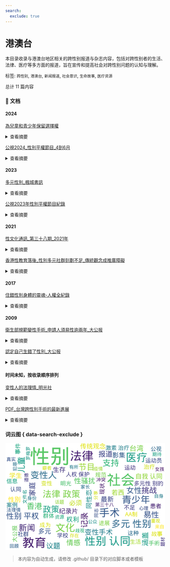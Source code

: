 ```yaml
---
search:
  exclude: true
---
```



# 港澳台

本目录收录与港澳台地区相关的跨性别报道与杂志内容，包括对跨性别者的生活、法律、医疗等多方面的报道，旨在宣传和提高社会对跨性别问题的认知与理解。


标签: `跨性别`, `港澳台`, `新闻报道`, `社会意识`, `生命故事`, `医疗资源`


总计 11 篇内容



### 📄 文档


#### 2024



[為兒童和青少年保留選擇權](為兒童和青少年保留選擇權_page.md)<details><summary>查看摘要</summary>

该文件是关于亚伯达省政府在跨性别儿童和青少年政策方面的新公告，旨在确保儿童在向成年过渡的过程中能够保留选择的权利。公告阐明了省政府将推出相关政策以支持跨性别儿童，包括针对未成年人变性手术和青春期阻滞剂、激素治疗的限制。同时也提到，为跨性别成年人提供医疗支持的重要性，并计划建立专门的医疗团队和私密登记册，以方便跨性别者获得医疗护理。该文件还涉及教育系统中的性别认同和性取向相关的教学政策，强调家长的通知和参与。最后，文件提到政府将与体育组织合作，确保生物性别为女性的运动员在比赛中不与变性女运动员竞争，同时也会扩展混合性别体育比赛的类别。
</details>




[公視2024_性別平權節目_4到6月](公視2024_性別平權節目_4到6月_page.md)<details><summary>查看摘要</summary>

该文档收录了公视2024年4月至6月之间关于性别平权的各类节目和报道，包括每日新闻、专题节目和纪录片的信息。内容涵盖了香港跨性别运动员的新闻、性别平等法律的施行、性骚扰事件、性平法20周年特展、以及跨性别者在未经过手术的情况下更换身份证性别的法律案件。还包括不同节目对女性权利、父权文化、多元家园的探讨，如《爸爸的洋装》和《她和她的温柔革命》，反映了社会对性别多样性的逐步接受与重视。这些节目不仅记录了性别平权的进程，也展现了多元性别群体的生存现状与挑战，促进公众对多元性别议题的了解和讨论。
</details>



#### 2023



[多元性別_楓城書訊](多元性別_楓城書訊_page.md)<details><summary>查看摘要</summary>

该文件名为《多元性别_枫城书讯》，其内容主要围绕一部青少年影集《爱你的凯蒂》展开，其背景设定在韩国的国际学校。影集中，女主角凯蒂由异性恋身份逐渐觉醒为对同性的情感。作者详细分析了影集中的多元性别议题及其所引发的社会反响，探讨了在现代社会中，多元性别的接受度与挑战。文章提到影集的创意标题使用了年轻人常用的网络缩写，以及角色间复杂的情感纠葛和自我认同的探索。文件还包含了法律政策对多元性别的影响，特别提到台湾在2019年通过同性婚姻法律的标志性意义。整体内容不仅回顾了影集的剧情，还反映了青少年在自我认同过程中的情感变化和法律环境对其的影响。
</details>




[公視2023年性別平權節目紀錄](公視2023年性別平權節目紀錄_page.md)<details><summary>查看摘要</summary>

本文件记录了公视在2023年10月至12月期间播出的性别平权节目内容，包括多元性别、跨性别及性别平权的议题，涵盖新闻报道、短片、纪录片以及戏剧节目的详细信息。文件中的节目名称与内容涉及多个重要的事件，如家暴法的修法、同志游行的相关新闻、以及对跨性别者生命经验的描述。特别是纪录片《我变性故我在》提供了关于不同跨性别个体的生活故事，探讨了他们的家庭、医疗、职场及社会挑战。节目《爱神卡拉OK》等戏剧通过角色间的情感交互，表现了同性恋与家庭关系的复杂性，彰显了多元性别的存在与社会的接纳程度。
</details>



#### 2021



[性文化通訊_第三十八期_2021年](性文化通訊_第三十八期_2021年_page.md)<details><summary>查看摘要</summary>

本文件为《性文化通讯》第三十八期，涵盖了一系列与性别与性文化相关的话题，内容包括关于跨性别运动的最新动态、法律与道德的关系、女性在情感和约会中对AA制的看法，以及最近的性文化新闻和事件。文件首先探讨了在疫情期间青少年面临的在线性犯罪风险，并提供了一系列建议和亲子沟通的重要性；接着，特约撰稿员招雋宁分享了自身作为腐女的经历，还原了腐文化的核心价值和对男性同性恋题材的美好幻想。Mazy则提出不接受AA制的个人见解，通过脑神经科学分析，阐述了男女在感情建立中的不同需求和期待。而关于跨性别运动的专栏则回顾了英国高等法院关于跨性别儿童及青少年治疗的裁决，以及相关的法律政策对女性及儿童的影响。文件的最后部分则总结了一些当前的性文化新闻，强调了性教育和公众对性别认同的讨论。
</details>




[香港性教育落後_性別多元社群刻劃不足_傳統觀念成推廣障礙](香港性教育落後_性別多元社群刻劃不足_傳統觀念成推廣障礙_page.md)<details><summary>查看摘要</summary>

这篇文章来自于香港媒体《香港01》，聚焦于香港的性教育现状，尤其是对性别多元社群的描绘不足问题。文章指出性别教育在香港发展滞后，传统观念成为推行性教育的主要障碍。传统观念普遍认为性别及性相关话题不应公开讨论，这种观念影响了性别教育的推广，特别是在学校环境中，这种文化阻碍使得性别教育未能达到应有的效果。文中提到，许多学校往往只有通过工作坊的形式才能让学生有安全感去提问，但这些机会非常有限，每年大概只有一次学生能够询问性别教育相关的问题。这种限制使得学生面临信息匮乏的窘境。

此外，文章探讨了性教育与性骚扰之间的密切关系，尤其是在疫情时代，网络性骚扰现象有所上升。根据2019年的报告，有数千名学生表示曾经在网上遭遇性骚扰，提醒人们对此类问题应予以更多关注。MWYO青年办公室的一项调查显示，当地性教育的效果未如人意，除了宗教及传统观念的阻碍，传统校规也是重大障碍之一。现行性别教育在刻画多元性别社群方面的不足明显，并且未能包括同性恋及性别认同等议题。
</details>



#### 2017



[住錯性別身體的靈魂-人權全紀錄](住錯性別身體的靈魂-人權全紀錄_page.md)<details><summary>查看摘要</summary>

此文件为一份名为《住错性别身体的灵魂──跨性别与人权保护》的PDF文档，包含关于跨性别者的生存状态、法律保障和社会认同的深入探讨。摘录自《丹麦女孩》的故事，讲述了主角Einar与其内心女性Lili的冲突，揭示了跨性别者在社会中面临的性别角色期待与身份认同的挑战。文中提到，尽管台湾近年的女权与同志运动有所进展，但跨性别者的权利与处境仍未得到充分重视与改善。在社会普遍以生殖器官来划分性别的背景下，跨性别者的心理性别和生理性别产生了冲突，导致被普遍歧视和排斥。文章还引述了心理学家Norman Spack对跨性别者经历的见解，认为社会仍存在对跨性别者的不理解与偏见，迫切需要改善人权保护与社会认同。
</details>



#### 2009



[衛生部規範變性手術_申請人須易性逾兩年_大公报](衛生部規範變性手術_申請人須易性逾兩年_大公报_page.md)<details><summary>查看摘要</summary>

该文件为一篇关于中国卫生部发布的《变性手术技术管理规范（征求意见稿）》的报道，并涉及了变性手术的相关要求和背景信息。根据报道，变性手术申请人必须年满20岁，且需满足以下条件：必须是易性癖患者，性别认同状态需持续至少五年，并且所选择的性别必须公开确认至少两年。申请人需提供当地公安部门出具的无犯罪记录证明以及精神科医生的易性癖诊断证明。在此规范中，还涉及了进行手术的医院的要求，包括必须是三级甲等医院，并设有伦理委员会。该文中还提到了一只名叫「小明」的老年大熊猫经历过的医疗过程，包括成功的白内障手术，描述其恢复视力的过程及其在手术后的生殖能力。
</details>




[認定自己生錯了性別_大公报](認定自己生錯了性別_大公报_page.md)<details><summary>查看摘要</summary>

该文件为《大公报》于2009年10月17日刊发的一篇报道，讲述了来自美国亚利桑那州的一名八岁女孩若西·罗梅罗的转变经历。若西出生时为男孩，但从四岁起就认定自己是女孩子，经历了家人对其性别认同的挣扎与支持。这篇报道详细描述了若西如何追求成为女性的过程，包括经历药物治疗与未来的手术计划。同时，母亲罗梅罗太太分享了家庭在这一过程中面临的挑战与感受，特别是父亲的痛苦与最终的接受。文章还涵盖了与性别认同相关的社会背景和家庭对年轻易性癖者的支持，以及若西作为小易性癖者的代言人，帮助其他孩子与家长适应这一生活变化的活动。
</details>



#### 时间未知，按收录顺序排列



[变性人的法理情_明光社](变性人的法理情_明光社_page.md)<details><summary>查看摘要</summary>

这份文件名为《变性人的法理情》，由明光社发布，主要探讨了变性人在法律和社会层面所面临的挑战与现实困境。文件中可能包含对变性人合法权益的阐述、相关法律条款的分析以及社会公众对变性人群体的认知与态度。文中或许包括真实的案例研究，旨在呼吁社会对变性人群体的理解与尊重，以及推动相关法律政策的改善与适应。

文章还可能详述变性人在转变过程中所经历的各种法律程序，以及如何在现实生活中维护自身的法律权利。尤其是在港澳台地区，性别认同的问题常常成为法律与社会政策的一个难题，文件通过具体的数据与案例，展示了这一议题的重要性与迫切性。
</details>




[PDF_台灣跨性別手術的最新進展](PDF_台灣跨性別手術的最新進展_page.md)<details><summary>查看摘要</summary>

该文件为《台灣跨性別手術的最新進展》的PDF文档，详细记录了台湾跨性别手术的最新技术及医疗进展。文章主要由林口长庚整形外伤科的主治医师胡瀞暄撰写，内容涵盖了跨性别人群的基本数据、成就、以及手术过程的详细介绍。针对跨女（MTF）手术，文中介绍了新式的3D内视镜取腸併隱痕女陰成型術，其优势在于疼痛度显著降低，术后恢复时间缩短。与此同时，还提到手术相关的法律法规，强调接受手术所需的精神科咨询和治疗外，林口长庚的医疗团队积极推动跨科医疗合作，为跨性别患者提供全方位关怀，包含心理咨询和激素治疗等服务。由此，填写了一名患者的个人感受，强调了性别置换手术对他们自我认同的重要性。
</details>




### 词云图 { data-search-exclude }

![./杂志及新闻报道/港澳台摘要词云图](abstracts_wordcloud.png)


> 本内容为自动生成，请修改 .github/ 目录下的对应脚本或者模板

